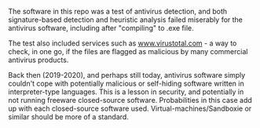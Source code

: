 The software in this repo was a test of antivirus detection, and both signature-based detection and heuristic analysis failed miserably for the antivirus software, including after "compiling" to .exe file.

The test also included services such as www.virustotal.com - a way to check, in one go, if the files are flagged as malicious by many commercial antivirus products. 

Back then (2019-2020), and perhaps still today, antivirus software simply couldn't cope with potentially malicious or self-hiding software written in interpreter-type languages. This is a lesson in security, and potentially in not running freeware closed-source software. Probabilities in this case add up with each closed-source software used. Virtual-machines/Sandboxie or similar should be more of a standard.
